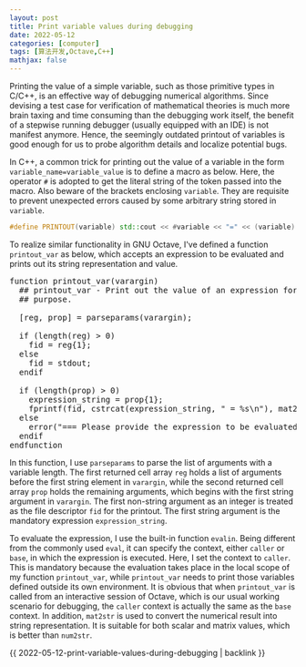 ```yaml
---
layout: post
title: Print variable values during debugging
date: 2022-05-12
categories: [computer]
tags: [算法开发,Octave,C++]
mathjax: false
---
```


Printing the value of a simple variable, such as those primitive types in C/C++, is an effective way of debugging numerical algorithms. Since devising a test case for verification of mathematical theories is much more brain taxing and time consuming than the debugging work itself, the benefit of a stepwise running debugger (usually equipped with an IDE) is not manifest anymore. Hence, the seemingly outdated printout of variables is good enough for us to probe algorithm details and localize potential bugs.

In C++, a common trick for printing out the value of a variable in the form `variable_name=variable_value` is to define a macro as below. Here, the operator `#` is adopted to get the literal string of the token passed into the macro. Also beware of the brackets enclosing `variable`. They are requisite to prevent unexpected errors caused by some arbitrary string stored in `variable`.
```c++
#define PRINTOUT(variable) std::cout << #variable << "=" << (variable) << std::endl
```

To realize similar functionality in GNU Octave, I've defined a function `printout_var` as below, which accepts an expression to be evaluated and prints out its string representation and value.
<pre>
<span class="keyword">function</span> <span class="function-name">printout_var</span>(varargin)
  <span class="comment">## printout_var - Print out the value of an expression for debugging
</span>  <span class="comment">## purpose.
</span>
  [reg<span class="builtin">,</span> prop] <span class="builtin">=</span> parseparams(varargin)<span class="builtin">;</span>

  <span class="keyword">if</span> (length(reg) <span class="builtin">&gt;</span> 0)
    fid <span class="builtin">=</span> reg{1}<span class="builtin">;</span>
  <span class="keyword">else</span>
    fid <span class="builtin">=</span> stdout<span class="builtin">;</span>
  <span class="keyword">endif</span>

  <span class="keyword">if</span> (length(prop) <span class="builtin">&gt;</span> 0)
    expression_string <span class="builtin">=</span> prop{1}<span class="builtin">;</span>
    fprintf(fid<span class="builtin">,</span> cstrcat(expression_string<span class="builtin">,</span> <span class="string">" = %s\n"</span>)<span class="builtin">,</span> mat2str(evalin(<span class="string">"caller"</span><span class="builtin">,</span> expression_string)<span class="builtin">,</span> 15))<span class="builtin">;</span>
  <span class="keyword">else</span>
    error(<span class="string">"=== Please provide the expression to be evaluated!"</span>)<span class="builtin">;</span>
  <span class="keyword">endif</span>
<span class="keyword">endfunction</span>
</pre>

In this function, I use `parseparams` to parse the list of arguments with a variable length. The first returned cell array `reg` holds a list of arguments before the first string element in `varargin`, while the second returned cell array `prop` holds the remaining arguments, which begins with the first string argument in `varargin`. The first non-string argument as an integer is treated as the file descriptor `fid` for the printout. The first string argument is the mandatory expression `expression_string`.

To evaluate the expression, I use the built-in function `evalin`. Being different from the commonly used `eval`, it can specify the context, either `caller` or `base`, in which the expression is executed. Here, I set the context to `caller`. This is mandatory because the evaluation takes place in the local scope of my function `printout_var`, while `printout_var` needs to print those variables defined outside its own environment. It is obvious that when `printout_var` is called from an interactive session of Octave, which is our usual working scenario for debugging, the `caller` context is actually the same as the `base` context. In addition, `mat2str` is used to convert the numerical result into string representation. It is suitable for both scalar and matrix values, which is better than `num2str`.

{{ 2022-05-12-print-variable-values-during-debugging | backlink }}

